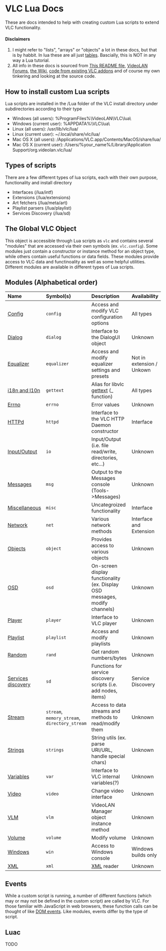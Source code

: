 # VLC Lua Docs
These are docs intended to help with creating custom Lua scripts to extend VLC functionality.

#### **Disclaimers**
1. I might refer to "lists", "arrays" or "objects" a lot in these docs, but that is by habbit. In lua these are all just [tables](https://www.lua.org/pil/11.html). Bascially, this is NOT in any way a Lua tutorial.
2. All info in these docs is sourced from [This README file](http://www.videolan.org/developers/vlc/share/lua/README.txt), [VideoLAN Forums](https://forum.videolan.org/), [the Wiki](https://wiki.videolan.org/), [code from existing VLC addons](https://addons.videolan.org) and of course my own tinkering and looking at the source code.

## How to install custom Lua scripts
Lua scripts are installed in the /Lua folder of the VLC install directory under subdirectories according to their type
- Windows (all users): %ProgramFiles%\VideoLAN\VLC\lua\
- Windows (current user): %APPDATA%\VLC\lua\
- Linux (all users): /usr/lib/vlc/lua/
- Linux (current user): ~/.local/share/vlc/lua/
- Mac OS X (all users): /Applications/VLC.app/Contents/MacOS/share/lua/
- Mac OS X (current user): /Users/%your_name%/Library/Application Support/org.videolan.vlc/lua/

## Types of scripts
There are a few different types of lua scripts, each with their own purpose, functionality and install directory
- Interfaces (/lua/intf)
- Extensions  (/lua/extensions)
- Art fetchers (/lua/meta/art)
- Playlist parsers (/lua/playlist)
- Services Discovery (/lua/sd)

## The Global VLC Object
This object is accessible through Lua scripts as `vlc` and contains several "modules" that are accessed via their own symbols (ex. `vlc.config`). Some modules just contain a constructor or instance method for an object type, while others contain useful functions or data fields. These modules provide access to VLC data and functinoality as well as some helpful utilities.
Different modules are available in different types of Lua scripts.

## Modules (Alphabetical order)

| Name | Symbol(s) | Description | Availability |
|:---- |:------ |:----------- |:------------ |
| [Config](https://verghost.com/vlc-lua-docs/config) | `config` | Access and modify VLC configuration options | All types |
| [Dialog](https://verghost.com/vlc-lua-docs/dialog) | `dialog` | Interface to the DialogUI object | Unknown
| [Equalizer](https://verghost.com/vlc-lua-docs/equalizer) | `equalizer` | Access and modify equalizer settings and presets | Not in extension / Unkown |
| [i18n and l10n](https://verghost.com/vlc-lua-docs/iandl) | `gettext` | Alias for libvlc [gettext](https://en.wikipedia.org/wiki/Gettext) (_ function) | All types |
| [Errno](https://verghost.com/vlc-lua-docs/errno) | `errno` | Error values | Unknown |
| [HTTPd](https://verghost.com/vlc-lua-docs/httpd)  | `httpd` | Interface to the VLC HTTP Daemon constructor | Interface |
| [Input/Output](https://verghost.com/vlc-lua-docs/io)  | `io` | Input/Output (i.e. file read/write, directories, etc...) | Unknown |
| [Messages](https://verghost.com/vlc-lua-docs/msg)  | `msg` | Output to the Messages console (Tools->Messages) | Unknown |
| [Miscellaneous](https://verghost.com/vlc-lua-docs/misc)  | `misc` | Uncategroized functionality | Interface |
| [Network](https://verghost.com/vlc-lua-docs/net)  | `net` | Various network methods | Interface and Extension |
| [Objects](https://verghost.com/vlc-lua-docs/object)  | `object` | Provides access to various objects | Unknown |
| [OSD](https://verghost.com/vlc-lua-docs/osd)  | `osd` | On-screen display functionality (ex. Display OSD messages, modify channels) | Unknown |
| [Player](https://verghost.com/vlc-lua-docs/player)  | `player` | Interface to VLC player | Unknown |
| [Playlist](https://verghost.com/vlc-lua-docs/playlist)  | `playlist` | Access and modify playlists | Unknown |
| [Random](https://verghost.com/vlc-lua-docs/rand)  | `rand` | Get random numbers/bytes | Unknown |
| [Services discovery](https://verghost.com/vlc-lua-docs/sd)  | `sd` | Functions for service discovery scripts (i.e. add nodes, items) | Service Discovery |
| [Stream](https://verghost.com/vlc-lua-docs/stream)  | `stream`, `memory_stream`, `directory_stream` | Access to data streams and methods to read/modify them | Unknown |
| [Strings](https://verghost.com/vlc-lua-docs/strings)  | `strings` | String utils (ex. parse URI/URL, handle special chars) | Unknown |
| [Variables](https://verghost.com/vlc-lua-docs/var)  | `var` | Interface to VLC internal variables(?) | Unknown |
| [Video](https://verghost.com/vlc-lua-docs/video)  | `video` | Change video interface | Unknown |
| [VLM](https://verghost.com/vlc-lua-docs/vlm)  | `vlm` | VideoLAN Manager object instance method | Unknown |
| [Volume](https://verghost.com/vlc-lua-docs/volume)  | `volume` | Modify volume | Unknown |
| [Windows](https://verghost.com/vlc-lua-docs/win)  | `win` | Access to Windows console | Windows builds only |
| [XML](https://verghost.com/vlc-lua-docs/xml)  | `xml` | [XML](https://en.wikipedia.org/wiki/XML) reader | Unknown |

## Events
While a custom script is running, a number of different functions (which may or may not be defined in the custom script) are called by VLC. For those familiar with JavaScript in web browsers, these function calls can be thought of like [DOM events](https://developer.mozilla.org/en-US/docs/Web/Events).
Like modules, events differ by the type of script.

## Luac
TODO
